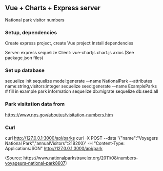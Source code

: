 ## Vue + Charts + Express server 

National park visitor numbers

### Setup, dependencies 

Create express project, create Vue project
Install dependencies 

Server: express sequelize 
Client: vue-chartjs chart.js axios
(See package.json files) 

### Set up database 

sequelize init
sequelize model:generate --name NationalPark --attributes name:string,visitors:integer
sequelize seed:generate --name ExampleParks   # fill in example park information 
sequelize db:migrate
sequelize db:seed:all

### Park visitation data from 
https://www.nps.gov/aboutus/visitation-numbers.htm

### Curl 

curl http://127.0.0.1:3000/api/parks
curl -X POST --data '{"name":"Voyagers National Park","annualVisitors":218200}' -H "Content-Type: Application/JSON" http://127.0.0.1:3000/api/park

(Source: https://www.nationalparkstraveler.org/2011/08/numbers-voyageurs-national-park8607)